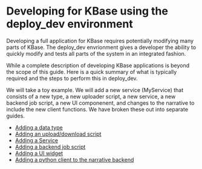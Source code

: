 # Developing for KBase using the deploy_dev environment

Developing a full application for KBase requires potentially modifying many parts
of KBase.  The deploy_dev envrionment gives a developer the ability to quickly modify
and tests all parts of the system in an integrated fashion.

While a complete description of developing KBase applications is beyond the scope of this
guide.  Here is a quick summary of what is typically required and the steps to perform this
in deploy_dev.

We will take a toy example.  We will add a new service (MyService) that consists of a new
type, a new uploader script, a new service, a new backend job script, a new UI componenent, 
and changes to the narrative to include the new client functions.  We have broken these out into separate guides.

- [Adding a data type](README-datatype.md)
- [Adding an upload/download script](README-upload-download.md)
- [Adding a Service](README-Service.md)
- [Adding a backend job script](README-job-script.md)
- [Adding a UI widget](README-UI.md)
- [Adding a python client to the narrative backend](README-narrative.md)
